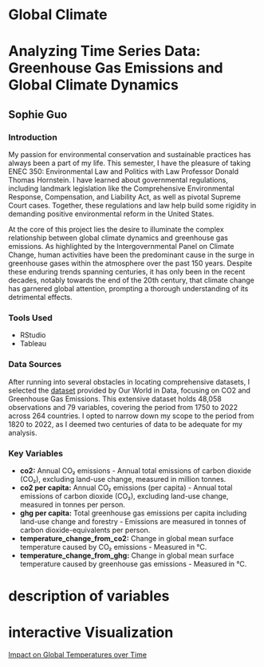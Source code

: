 # Global Climate

# Analyzing Time Series Data: Greenhouse Gas Emissions and Global Climate Dynamics
## Sophie Guo

### Introduction
My passion for environmental conservation and sustainable practices has always been a part of my life. This semester, I have the pleasure of taking ENEC 350: Environmental Law and Politics with Law Professor Donald Thomas Hornstein. I have learned about governmental regulations, including landmark legislation like the Comprehensive Environmental Response, Compensation, and Liability Act, as well as pivotal Supreme Court cases. Together, these regulations and law help build some rigidity in demanding positive environmental reform in the United States.

At the core of this project lies the desire to illuminate the complex relationship between global climate dynamics and greenhouse gas emissions. As highlighted by the Intergovernmental Panel on Climate Change, human activities have been the predominant cause in the surge in greenhouse gases within the atmosphere over the past 150 years. Despite these enduring trends spanning centuries, it has only been in the recent decades, notably towards the end of the 20th century, that climate change has garnered global attention, prompting a thorough understanding of its detrimental effects.

### Tools Used
- RStudio
- Tableau

### Data Sources
After running into several obstacles in locating comprehensive datasets, I selected the [dataset](https://github.com/owid/co2-data) provided by Our World in Data, focusing on CO2 and Greenhouse Gas Emissions. This extensive dataset holds 48,058 observations and 79 variables, covering the period from 1750 to 2022 across 264 countries. I opted to narrow down my scope to the period from 1820 to 2022, as I deemed two centuries of data to be adequate for my analysis. 

### Key Variables
- **co2:** Annual CO₂ emissions - Annual total emissions of carbon dioxide (CO₂), excluding land-use change, measured in million tonnes.
- **co2 per capita:** Annual CO₂ emissions (per capita) - Annual total emissions of carbon dioxide (CO₂), excluding land-use change, measured in tonnes per person.
- **ghg per capita:** Total greenhouse gas emissions per capita including land-use change and forestry - Emissions are measured in tonnes of carbon dioxide-equivalents per person.
- **temperature_change_from_co2:** Change in global mean surface temperature caused by CO₂ emissions - Measured in °C.
- **temperature_change_from_ghg:** Change in global mean surface temperature caused by greenhouse gas emissions - Measured in °C.

# description of variables
# interactive Visualization
[Impact on Global Temperatures over Time](https://public.tableau.com/shared/PJNXWNX7W?:display)
